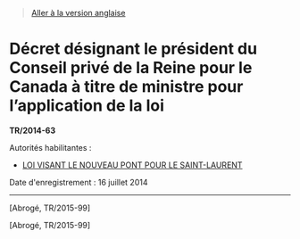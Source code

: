 > [Aller à la version anglaise](/en/Regulations/Statutory%20Instruments/2014/63.md)

# Décret désignant le président du Conseil privé de la Reine pour le Canada à titre de ministre pour l’application de la loi

**TR/2014-63**

Autorités habilitantes : 
- [LOI VISANT LE NOUVEAU PONT POUR LE SAINT-LAURENT](/fr/Lois/Lois%20du%20Canada/2014/ch.%2020,%20art.%20375.md)

Date d'enregistrement : 16 juillet 2014

----------


[Abrogé, TR/2015-99]

[Abrogé, TR/2015-99]


